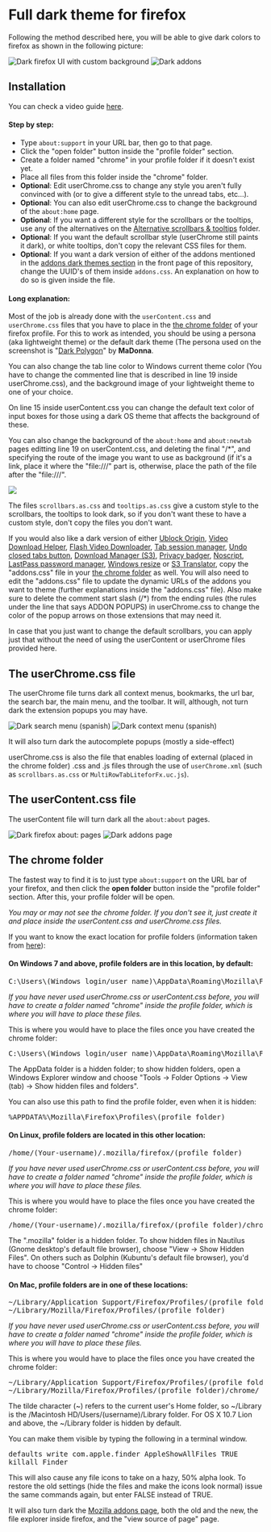 <h1>Full dark theme for firefox</h1>
<p>Following the method described here, you will be able to give dark colors to firefox as shown in the following picture:</p>

<img src="https://i.imgur.com/zNKhEV6.png" title="Dark firefox UI with custom background" />

<img src="https://i.imgur.com/bEleqP7.png" title="Dark addons" />

<h2>Installation</h2>
<p>You can check a video guide <a href="https://youtu.be/kNHe6XDgUN4">here</a>.</p>

<h4>Step by step:</h4>
<ul>
  <li>Type <code>about:support</code> in your URL bar, then go to that page.</li>
  <li>Click the "open folder" button inside the "profile folder" section.</li>
  <li>Create a folder named "chrome" in your profile folder if it doesn't exist yet.</li>
  <li>Place all files from this folder inside the "chrome" folder.</li>
  <li><b>Optional</b>: Edit userChrome.css to change any style you aren't fully convinced with (or to give a different style to the unread tabs, etc...).</li>
  <li><b>Optional</b>: You can also edit userChrome.css to change the background of the <code>about:home</code> page.</li>
  <li><b>Optional</b>: If you want a different style for the scrollbars or the tooltips, use any of the alternatives on the <a href="https://github.com/Izheil/Quantum-Nox-Firefox-Dark-Full-Theme/tree/master/Full%20dark%20theme/Alternative%20scrollbars%20%26%20tooltips">Alternative scrollbars & tooltips</a> folder.</li>
  <li><b>Optional</b>: If you want the default scrollbar style (userChrome still paints it dark), or white tooltips, don't copy the relevant CSS files for them.</li>
  <li><b>Optional</b>: If you want a dark version of either of the addons mentioned in the <a href="https://github.com/Izheil/Quantum-Nox-Firefox-Dark-Full-Theme#addon-dark-themes">addons dark themes section</a> in the front page of this repository, change the UUID's of them inside <code>addons.css</code>. An explanation on how to do so is given inside the file.</li>
</ul>

<h4>Long explanation:</h4>
<p>Most of the job is already done with the <code>userContent.css</code> and <code>userChrome.css</code>  files that you have to place in the 
<a href="https://github.com/Izheil/Quantum-Nox-Firefox-Dark-Full-Theme/tree/master/Full%20dark%20theme#the-chrome-folder">the chrome folder</a> of your firefox profile. For this to work as intended, you should be using a persona (aka lightweight theme) or the default dark theme (The persona used on the screenshot is "<a href="https://addons.mozilla.org/es/firefox/addon/polygon-dark-by-madonna/">Dark Polygon</a>" by <b>MaDonna</b>.</p>
<p>You can also change the tab line color to Windows current theme color (You have to change the commented line that is described in line 19 inside userChrome.css), and the background image of your lightweight theme to one of your choice.</p>
<p>On line 15 inside userContent.css you can change the default text color of input boxes for those using a dark OS theme that affects the background of these.</p>
<p>You can also change the background of the <code>about:home</code> and <code>about:newtab</code> pages editting line 19 on userContent.css, and deleting the final "/*", and specifying the route of the image you want to use as background (if it's a link, place it where the "file:///" part is, otherwise, place the path of the file after the "file:///".</p>
<img src="https://i.imgur.com/OhKiBCI.png"></li>
<p>The files <code>scrollbars.as.css</code> and <code>tooltips.as.css</code> give a custom style to the scrollbars, the tooltips to look dark, so if you don't want these to have a custom style, don't copy the files you don't want.</p>
<p>If you would also like a dark version of either <a href="https://addons.mozilla.org/es/firefox/addon/ublock-origin/">Ublock Origin</a>, <a href="https://addons.mozilla.org/es/firefox/addon/video-downloadhelper/">Video Download Helper</a>, <a href="https://addons.mozilla.org/es/firefox/addon/flash-video-downloader/">Flash Video Downloader</a>, <a href="https://addons.mozilla.org/es/firefox/addon/tab-session-manager/">Tab session manager</a>, <a href="https://addons.mozilla.org/es/firefox/addon/undo-closed-tabs-revived/">Undo closed tabs button</a>, <a href="https://addons.mozilla.org/es/firefox/addon/s3download-statusbar/">Download Manager (S3)</a>, <a href="https://addons.mozilla.org/es/firefox/addon/privacy-badger17/">Privacy badger</a>, <a href="https://addons.mozilla.org/es/firefox/addon/noscript/">Noscript</a>, <a href="https://addons.mozilla.org/es/firefox/addon/lastpass-password-manager/">LastPass password manager</a>, <a href="https://addons.mozilla.org/en-US/firefox/addon/window-resize/">Windows resize</a> or <a href="https://addons.mozilla.org/es/firefox/addon/s3google-translator/">S3 Translator</a>, copy the "addons.css" file in your <a href="https://github.com/Izheil/Quantum-Nox-Firefox-Dark-Full-Theme/tree/master/Theme%20colors#the-chrome-folder">the chrome folder</a> as well. You will also need to edit the "addons.css" file to update the dynamic URLs of the addons you want to theme (further explanations inside the "addons.css" file). Also make sure to delete the comment start slash (/*) from the ending rules (the rules under the line that says ADDON POPUPS) in userChrome.css to change the color of the popup arrows on those extensions that may need it.</p>
<p>In case that you just want to change the default scrollbars, you can apply just that without the need
of using the userContent or userChrome files provided here.</p>

<h2>The userChrome.css file</h2>

<p>The userChrome file turns dark all context menus, bookmarks, the url bar, the search bar, the main menu, and the toolbar. 
It will, although, not turn dark the extension popups you may have. <p>
<img src="https://i.imgur.com/wWjBcqz.png" title="Dark search menu (spanish)" />
<img src="https://i.imgur.com/7zj3SSq.png" title="Dark context menu (spanish)" />
<p>It will also turn dark the autocomplete popups (mostly a side-effect)</p>
<p>userChrome.css is also the file that enables loading of external (placed in the chrome folder) .css and .js files through the use of <code>userChrome.xml</code> (such as <code>scrollbars.as.css</code> or <code>MultiRowTabLiteforFx.uc.js</code>).</p>

<h2>The userContent.css file</h2>

<p>The userContent file will turn dark all the <code>about:about</code> pages.</p>
<img src="https://i.imgur.com/mKWPUSk.png" title="Dark firefox about: pages" />
<img src="https://i.imgur.com/97ebC1x.png" title="Dark addons page" />

<h2>The chrome folder</h2>
<p>The fastest way to find it is to just type <code>about:support</code> on the URL bar of your firefox, and then click the <b>open folder</b> button inside the "profile folder" section. After this, your profile folder will be open.</p>

<p><i>You may or may not see the chrome folder. If you don't see it, just create it and place inside the userContent.css and userChrome.css files.</i></p>

<p>If you want to know the exact location for profile folders (information taken from <a href="http://kb.mozillazine.org/Profile_folder_-_Firefox">here</a>):</p>

<h4>On Windows 7 and above, profile folders are in this location, by default:</h4>

<pre>C:\Users\(Windows login/user name)\AppData\Roaming\Mozilla\Firefox\Profiles\(profile folder)</pre>

<p><i>If you have never used userChrome.css or userContent.css before, you will have to create a folder named "chrome" inside the profile folder, which is where you will have to place these files.</i></p>

<p>This is where you would have to place the files once you have created the chrome folder:</p>

<pre>C:\Users\(Windows login/user name)\AppData\Roaming\Mozilla\Firefox\Profiles\(profile folder)\chrome\</pre>
  
<p>The AppData folder is a hidden folder; to show hidden folders, open a Windows Explorer window and choose "Tools → Folder Options → View (tab) → Show hidden files and folders".</p>

<p>You can also use this path to find the profile folder, even when it is hidden:</p>

<pre>%APPDATA%\Mozilla\Firefox\Profiles\(profile folder)</pre>

<h4>On Linux, profile folders are located in this other location:</h4>

<pre>/home/(Your-username)/.mozilla/firefox/(profile folder)</pre>

<p><i>If you have never used userChrome.css or userContent.css before, you will have to create a folder named "chrome" inside the profile folder, which is where you will have to place these files.</i></p>

<p>This is where you would have to place the files once you have created the chrome folder:</p>

<pre>/home/(Your-username)/.mozilla/firefox/(profile folder)/chrome/</pre>

<p>The ".mozilla" folder is a hidden folder. To show hidden files in Nautilus (Gnome desktop's default file browser), choose "View -> Show Hidden Files". On others such as Dolphin (Kubuntu's default file browser), you'd have to choose "Control -> Hidden files"</p>

<h4>On Mac, profile folders are in one of these locations:</h4>

<pre>~/Library/Application Support/Firefox/Profiles/(profile folder)
~/Library/Mozilla/Firefox/Profiles/(profile folder)</pre>

<p><i>If you have never used userChrome.css or userContent.css before, you will have to create a folder named "chrome" inside the profile folder, which is where you will have to place these files.</i></p>

<p>This is where you would have to place the files once you have created the chrome folder:</p>

<pre>~/Library/Application Support/Firefox/Profiles/(profile folder)/chrome
~/Library/Mozilla/Firefox/Profiles/(profile folder)/chrome/</pre>

<p>The tilde character (~) refers to the current user's Home folder, so ~/Library is the /Macintosh HD/Users/(username)/Library folder. For OS X 10.7 Lion and above, the ~/Library folder is hidden by default.</p>

<p>You can make them visible by typing the following in a terminal window.</p>
<pre>defaults write com.apple.finder AppleShowAllFiles TRUE
killall Finder</pre>
<p>This will also cause any file icons to take on a hazy, 50% alpha look. To restore the old settings (hide the files and make the icons look normal) issue the same commands again, but enter FALSE instead of TRUE.<p>

<p>It will also turn dark the <a href="https://addons.mozilla.org">Mozilla addons page</a>, both the old and the new, the file explorer inside firefox, and the "view source of page" page.</p>
